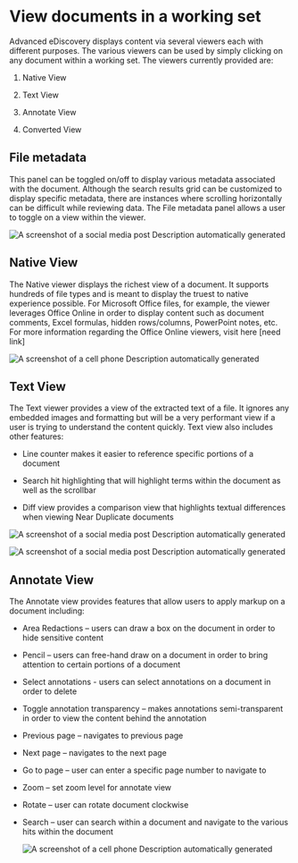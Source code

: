 # View documents in a working set

Advanced eDiscovery displays content via several viewers each with different purposes. The various viewers can be used by simply clicking on any document within a working set. The viewers currently provided are:

1.  Native View

2.  Text View

3.  Annotate View

4.  Converted View

## 

## File metadata

This panel can be toggled on/off to display various metadata associated with the document. Although the search results grid can be customized to display specific metadata, there are instances where scrolling horizontally can be difficult while reviewing data. The File metadata panel allows a user to toggle on a view within the viewer.

![A screenshot of a social media post
Description automatically generated](c:\\Users\\irarras\\Documents\\GitHub\\OfficeDocs-O365SecComp-pr\\SecurityCompliance\\compliance20/media/image1.png)

## Native View

The Native viewer displays the richest view of a document. It supports hundreds of file types and is meant to display the truest to native experience possible. For Microsoft Office files, for example, the viewer leverages Office Online in order to display content such as document comments, Excel formulas, hidden rows/columns, PowerPoint notes, etc. For more information regarding the Office Online viewers, visit here \[need link\]

![A screenshot of a cell phone
Description automatically generated](c:\\Users\\irarras\\Documents\\GitHub\\OfficeDocs-O365SecComp-pr\\SecurityCompliance\\compliance20/media/image2.png)

## Text View

The Text viewer provides a view of the extracted text of a file. It ignores any embedded images and formatting but will be a very performant view if a user is trying to understand the content quickly. Text view also includes other features:

  - Line counter makes it easier to reference specific portions of a document

  - Search hit highlighting that will highlight terms within the document as well as the scrollbar

  - Diff view provides a comparison view that highlights textual differences when viewing Near Duplicate documents

![A screenshot of a social media post
Description automatically generated](c:\\Users\\irarras\\Documents\\GitHub\\OfficeDocs-O365SecComp-pr\\SecurityCompliance\\compliance20/media/image3.png)

![A screenshot of a social media post
Description automatically generated](c:\\Users\\irarras\\Documents\\GitHub\\OfficeDocs-O365SecComp-pr\\SecurityCompliance\\compliance20/media/image4.png)

## Annotate View

The Annotate view provides features that allow users to apply markup on a document including:

  - Area Redactions – users can draw a box on the document in order to hide sensitive content

  - Pencil – users can free-hand draw on a document in order to bring attention to certain portions of a document

  - Select annotations - users can select annotations on a document in order to delete

  - Toggle annotation transparency – makes annotations semi-transparent in order to view the content behind the annotation

  - Previous page – navigates to previous page

  - Next page – navigates to the next page

  - Go to page – user can enter a specific page number to navigate to

  - Zoom – set zoom level for annotate view

  - Rotate – user can rotate document clockwise

  - Search – user can search within a document and navigate to the various hits within the document
    
    ![A screenshot of a cell phone
    Description automatically generated](c:\\Users\\irarras\\Documents\\GitHub\\OfficeDocs-O365SecComp-pr\\SecurityCompliance\\compliance20/media/image5.png)
